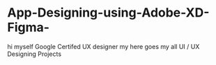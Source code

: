 # App-Designing-using-Adobe-XD-Figma-
hi  myself Google Certifed UX designer my  here goes my all UI / UX Designing Projects  
